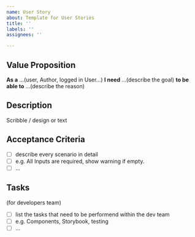 ```yaml
---
name: User Story
about: Template for User Stories
title: ''
labels: ''
assignees: ''

---
```


## Value Proposition

**As a** ...(user, Author, logged in User...)
**I need** ...(describe the goal)
**to be able to** ...(describe the reason)

## Description

Scribble / design or text

## Acceptance Criteria

- [ ] describe every scenario in detail
- [ ] e.g. All Inputs are required, show warning if empty.
- [ ] ...

## Tasks

(for developers team)

- [ ] list the tasks that need to be performend within the dev team
- [ ] e.g. Components, Storybook, testing
- [ ] ...
